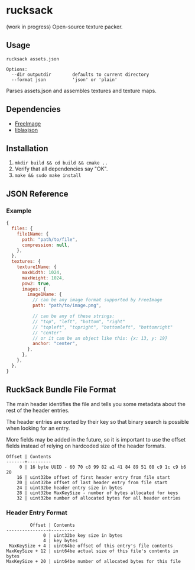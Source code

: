 # rucksack

(work in progress) Open-source texture packer.

## Usage

```
rucksack assets.json

Options:
  --dir outputdir        defaults to current directory
  --format json          'json' or 'plain'
```

Parses assets.json and assembles textures and texture maps.

## Dependencies

 * [FreeImage](http://freeimage.sourceforge.net/)
 * [liblaxjson](https://github.com/superjoe30/liblaxjson)

## Installation

1. `mkdir build && cd build && cmake ..`
2. Verify that all dependencies say "OK".
3. `make && sudo make install`

## JSON Reference

### Example

```js
{
  files: {
    file1Name: {
      path: "path/to/file",
      compression: null,
    },
  },
  textures: {
    texture1Name: {
      maxWidth: 1024,
      maxHeight: 1024,
      pow2: true,
      images: {
        image1Name: {
          // can be any image format supported by FreeImage
          path: "path/to/image.png",

          // can be any of these strings:
          // "top", "left", "bottom", "right"
          // "topleft", "topright", "bottomleft", "bottomright"
          // "center"
          // or it can be an object like this: {x: 13, y: 19}
          anchor: "center",
        },
      },
    },
  },
}
```

## RuckSack Bundle File Format

The main header identifies the file and tells you some metadata about the
rest of the header entries.

The header entries are sorted by their key so that binary search is
possible when looking for an entry.

More fields may be added in the future, so it is important to use the offset
fields instead of relying on hardcoded size of the header formats.

    Offset | Contents
    -------+---------
         0 | 16 byte UUID - 60 70 c8 99 82 a1 41 84 89 51 08 c9 1c c9 b6 20
        16 | uint32be offset of first header entry from file start
        20 | uint32be offset of last header entry from file start
        24 | uint32be header entry size in bytes
        28 | uint32be MaxKeySize - number of bytes allocated for keys
        32 | uint32be number of allocated bytes for all header entries

### Header Entry Format

             Offset | Contents
    ----------------+---------
                  0 | uint32be key size in bytes
                  4 | key bytes
     MaxKeySize + 4 | uint64be offset of this entry's file contents
    MaxKeySize + 12 | uint64be actual size of this file's contents in bytes
    MaxKeySize + 20 | uint64be number of allocated bytes for this file

